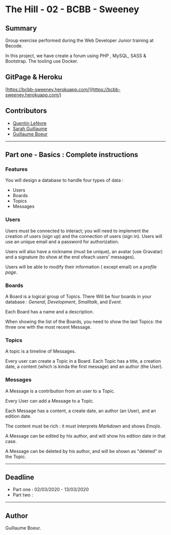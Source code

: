 # The Hill - 02 - BCBB - Sweeney

## Summary

Group exercise performed during the Web Developer Junior training at Becode.

In this project, we have create a forum using PHP , MySQL, SASS & Bootstrap. The tooling use Docker.

## GitPage & Heroku

[https://bcbb-sweeney.herokuapp.com/](https://bcbb-sweeney.herokuapp.com/)

## Contributors

* [Quentin Lefèvre](https://github.com/Qlfvr)
* [Sarah Guillaume](https://github.com/SarahG4000)
* [Guillaume Boeur](https://github.com/Guillaume-Boeur)

---

## Part one - Basics : Complete instructions

### Features

You will design a database to handle four types of data :
* Users
* Boards
* Topics
* Messages

### Users

Users must be connected to interact; you will need to implement the creation of users (sign up) and the connection of users (sign in). Users will use an unique email and a password for authorization.

Users will also have a nickname (must be unique), an avatar (use Gravatar) and a signature (to show at the end ofeach users' messages).

Users will be able to modify their information ( except email) on a *profile page*.

### Boards

A Board is a logical group of Topics. There Will be four boards in your database : *General*, *Development*, *Smalltalk*, and *Event*.

Each Board has a name and a description.

When showing the list of the Boards, you need to show the last Topics: the three one with the most recent Message.

### Topics

A topic is a timeline of Messages.

Every user can create a Topic in a Board.
Each Topic has a title, a creation date, a content (which is kinda the first message) and an author (the User).

### Messages

A Message is a contribution from an user to a Topic.

Every User can add a Message to a Topic.

Each Message has a content, a create date, an author (an User), and an edition date.

The content must be rich : it must interprets *Markdown* and shows *Emojis*.

A Message can be edited by his author, and will show his edition date in that case.

A Message can be deleted by his author, and will be shown as "deleted" in the Topic.

---

## Deadline

* Part one : 02/03/2020 - 13/03/2020
* Part two : 

---

## Author

Guillaume Boeur.